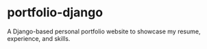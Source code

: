 # portfolio-django
A Django-based personal portfolio website to showcase my resume, experience, and skills.
